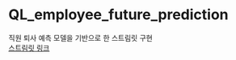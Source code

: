 # QL_employee_future_prediction

직원 퇴사 예측 모델을 기반으로 한 스트림릿 구현  
[스트림릿 링크](https://jihongleejihong-ql-employee-future-prediction-main-xabexm.streamlitapp.com/)
